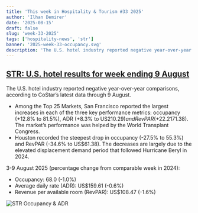 ```yaml
---
title: 'This week in Hospitality & Tourism #33 2025'
author: 'Ilhan Demirer'
date: '2025-08-15'
draft: false
slug: 'week-33-2025'
tags: ['hospitality-news', 'str']
banner: '2025-week-33-occupancy.svg'
description: 'The U.S. hotel industry reported negative year-over-year comparisons, according to CoStar’s latest data through 9 August.'
---
```


## [STR: U.S. hotel results for week ending 9 August](https://str.com/press-release/us-hotel-results-week-ending-9-august)

The U.S. hotel industry reported negative year-over-year comparisons, according to CoStar’s latest data through 9 August.

- Among the Top 25 Markets, San Francisco reported the largest increases in each of the three key performance metrics: occupancy (+12.8% to 81.5%), ADR (+8.3% to US$210.29) and RevPAR (+22.2% to US$171.38). The market’s performance was helped by the World Transplant Congress.
- Houston recorded the steepest drop in occupancy (-27.5% to 55.3%) and RevPAR (-34.6% to US$61.38). The decreases are largely due to the elevated displacement demand period that followed Hurricane Beryl in 2024.

3-9 August 2025 (percentage change from comparable week in 2024):

- Occupancy: 68.0 (-1.0%)
- Average daily rate (ADR): US$159.61 (-0.6%)
- Revenue per available room (RevPAR): US$108.47 (-1.6%)

![STR Occupancy & ADR](/images/blogimages/2025-week-33-occupancy.svg)
